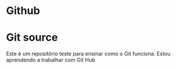 

# Github

# Git source
Este é um repositório teste para ensinar como o Git funciona.
Estou aprendendo a trabalhar com Git Hub

